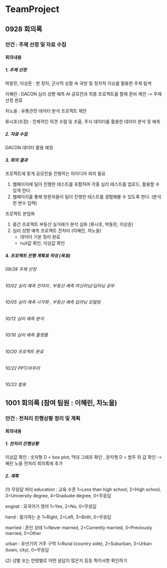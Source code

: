 # TeamProject
## 0928 회의록
### 안건 : 주제 선정 및 자료 수집
#### 회의내용
##### 1. 주제 선정 

박동민, 이상준 : 현 정치, 군사적 상황 속 국방 및 정치적 이슈를 활용한 주제 탐색 

이혜린 : DACON 심리 성향 예측 AI 공모전과 최종 프로젝트를 함께 준비 제안 -> 주제 선정 완료

차노을 : 유통관련 데이터 분석 프로젝트 제안

류시호(조장) : 전체적인 의견 수렴 및 조율, 주식 데이터를 활용한 데이터 분석 및 예측


##### 2. 자료 수집
DACON 데이터 활용 예정


##### 3. 회의 결과
프로젝트에 맞게 공모전을 진행하는 아이디어 회의 필요
  1. 웹페이지에 팀이 진행한 테스트를 포함하여 각종 심리 테스트를 업로드, 활용할 수 있게 한다.
  2. 웹페이지를 통해 방문자들이 팀이 진행한 테스트를 경험해볼 수 있도록 한다. (분석한 변수 입력)
  
프로젝트 분업화
  1. 중간 프로젝트 부동산 실거래가 분석 심화 (류시호, 박동민, 이상준)
  2. 심리 성향 예측 프로젝트 전처리 (이혜린, 차노을)
      - 데이터 기본 정리 완료
      - null값 확인, 이상값 확인 

##### 4. 프로젝트 진행 계획표 작성 (목표)
###### 09/28 주제 선정
###### 10/02 심리 예측 전처리    , 부동산 예측 머신러닝/딥러닝 공부
###### 10/05 심리 예측 시각화    , 부동산 예측 딥러닝 모델링
###### 10/12 심리 예측 분석
###### 10/16 심리 예측 플랫폼
###### 10/20 프로젝트 완료
###### 10/22 PPT/마무리
###### 10/23 발표


## 1001 회의록 (참여 팀원 : 이혜린, 차노을)
### 안건 : 전처리 진행상황 정리 및 계획
#### 회의내용
##### 1. 전처리 진행상황
이상값 확인 : 숫자형 D = box plot, 막대 그래프 확인 , 문자형 D = 범주 외 값  확인
  -> 혜린 노을 전처리 회의록에 추가
  
  
##### 2. 계획
  (1) 무응답 처리 
education : 교육 수준
1=Less than high school, 2=High school, 3=University degree, 4=Graduate degree, 0=무응답

engnat : 모국어가 영어
1=Yes, 2=No, 0=무응답

hand : 필기하는 손
1=Right, 2=Left, 3=Both, 0=무응답

married : 혼인 상태
1=Never married, 2=Currently married, 3=Previously married, 0=Other

urban : 유년기의 거주 구역
1=Rural (country side), 2=Suburban, 3=Urban (town, city), 0=무응답


   (2) 성별 또는 연령별로 어떤 응답이 많은지 등등 특이사항 확인하기
